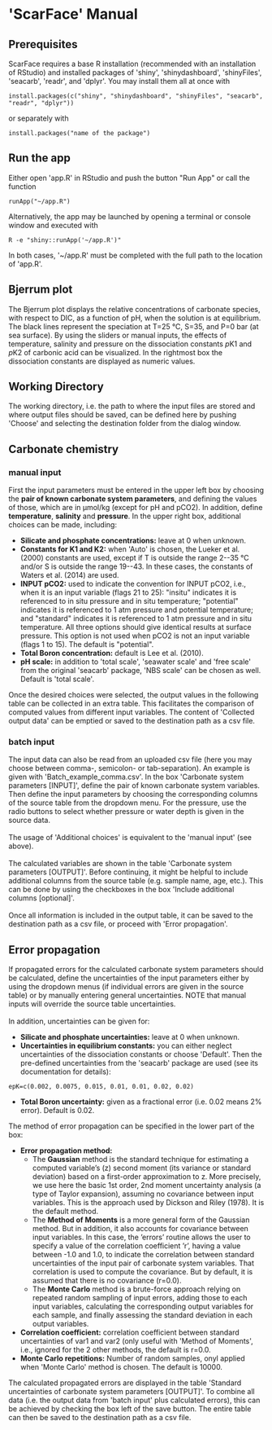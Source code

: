 # 'ScarFace' Manual

## Prerequisites
ScarFace requires a base R installation (recommended with an installation of RStudio) and installed packages of 'shiny', 'shinydashboard', 'shinyFiles', 'seacarb', 'readr', and 'dplyr'. You may install them all at once with

```{undefined}
install.packages(c("shiny", "shinydashboard", "shinyFiles", "seacarb", "readr", "dplyr"))
```

or separately with

```{undefined}
install.packages("name of the package")
```

## Run the app
Either open 'app.R' in RStudio and push the button "Run App" or call the function
```{undefined}
runApp("~/app.R")
```
Alternatively, the app may be launched by opening a terminal or console window and executed with
```{undefined}
R -e "shiny::runApp('~/app.R')"
```
In both cases, '~/app.R' must be completed with the full path to the location of 'app.R'.

## Bjerrum plot
The Bjerrum plot displays the relative concentrations of carbonate species, with respect to DIC, as a function of pH, when the solution is at equilibrium. The black lines represent the speciation at T=25 °C, S=35, and P=0 bar (at sea surface). By using the sliders or manual inputs, the effects of temperature, salinity and pressure on the dissociation constants *p*K1 and *p*K2 of carbonic acid can be visualized. In the rightmost box the dissociation constants are displayed as numeric values.
## Working Directory
The working directory, i.e. the path to where the input files are stored and where output files should be saved, can be defined here by pushing 'Choose' and selecting the destination folder from the dialog window.
## Carbonate chemistry
### manual input
First the input parameters must be entered in the upper left box by choosing the **pair of known carbonate system parameters**, and defining the values of those, which are in µmol/kg (except for pH and pCO2). In addition, define **temperature**, **salinity** and **pressure**. In the upper right box, additional choices can be made, including: <br>

* **Silicate and phosphate concentrations:** leave at 0 when unknown.
* **Constants for K1 and K2:** when 'Auto' is chosen, the Lueker et al. (2000) constants are used, except if T is outside the range 2--35 °C and/or S is outside the range 19--43. In these cases, the constants of Waters et al. (2014) are used.
* **INPUT pCO2:** used to indicate the convention for INPUT pCO2, i.e., when it is an input variable (flags 21 to 25): "insitu" indicates it is referenced to in situ pressure and in situ temperature; "potential" indicates it is referenced to 1 atm pressure and potential temperature; and "standard" indicates it is referenced to 1 atm pressure and in situ temperature. All three options should give identical results at surface pressure. This option is not used when pCO2 is not an input variable (flags 1 to 15). The default is "potential".
* **Total Boron concentration:** default is Lee et al. (2010).
* **pH scale:** in addition to 'total scale', 'seawater scale' and 'free scale' from the original 'seacarb' package, 'NBS scale' can be chosen as well. Default is 'total scale'.

Once the desired choices were selected, the output values in the following table can be collected in an extra table. This facilitates the comparison of computed values from different input variables. The content of 'Collected output data' can be emptied or saved to the destination path as a csv file.

### batch input
The input data can also be read from an uploaded csv file (here you may choose between comma-, semicolon- or tab-separation). An example is given with 'Batch_example_comma.csv'. In the box 'Carbonate system parameters [INPUT]', define the pair of known carbonate system variables. Then define the input parameters by choosing the corresponding columns of the source table from the dropdown menu. For the pressure, use the radio buttons to select whether pressure or water depth is given in the source data. <br><br>
The usage of 'Additional choices' is equivalent to the 'manual input' (see above). <br><br>
The calculated variables are shown in the table 'Carbonate system parameters [OUTPUT]'. Before continuing, it might be helpful to include additional columns from the source table (e.g. sample name, age, etc.). This can be done by using the checkboxes in the box 'Include additional columns [optional]'. <br><br>
Once all information is included in the output table, it can be saved to the destination path as a csv file, or proceed with 'Error propagation'.

## Error propagation
If propagated errors for the calculated carbonate system parameters should be calculated, define the uncertainties of the input parameters either by using the dropdown menus (if individual errors are given in the source table) or by manually entering general uncertainties. NOTE that manual inputs will override the source table uncertainties. <br><br>
In addition, uncertainties can be given for: <br>

* **Silicate and phosphate uncertainties:** leave at 0 when unknown.
* **Uncertainties in equilibrium constants:** you can either neglect uncertainties of the dissociation constants or choose 'Default'. Then the pre-defined uncertainties from the 'seacarb' package are used (see its documentation for details):
```{undefined}
epK=c(0.002, 0.0075, 0.015, 0.01, 0.01, 0.02, 0.02)
```

* **Total Boron uncertainty:** given as a fractional error (i.e. 0.02 means 2% error). Default is 0.02. <br>

The method of error propagation can be specified in the lower part of the box: <br>

* **Error propagation method:**
    + The **Gaussian** method is the standard technique for estimating a computed variable’s (z) second moment (its variance or standard deviation) based on a first-order approximation to z. More precisely, we use here the basic 1st order, 2nd moment uncertainty analysis (a type of Taylor expansion), assuming no covariance between input variables. This is the approach used by Dickson and Riley (1978). It is the default method.
    + The **Method of Moments** is a more general form of the Gaussian method. But in addition, it also accounts for covariance between input variables. In this case, the ’errors’ routine allows the user to specify a value of the correlation coefficient ’r’, having a value between -1.0 and 1.0, to indicate the correlation between standard uncertainties of the input pair of carbonate system variables. That correlation is used to compute the covariance. But by default, it is assumed that there is no covariance (r=0.0).
    + The **Monte Carlo** method is a brute-force approach relying on repeated random sampling of input errors, adding those to each input variables, calculating the corresponding
output variables for each sample, and finally assessing the standard deviation in each output variables.
* **Correlation coefficient:** correlation coefficient between standard uncertainties of var1 and var2 (only useful with 'Method of Moments', i.e., ignored for the 2 other methods, the default is r=0.0. <br>
* **Monte Carlo repetitions:** Number of random samples, onyl applied when 'Monte Carlo' method is chosen. The default is 10000.

The calculated propagated errors are displayed in the table 'Standard uncertainties of carbonate system parameters [OUTPUT]'. To combine all data (i.e. the output data from 'batch input' plus calculated errors), this can be achieved by checking the box left of the save button. The entire table can then be saved to the destination path as a csv file.

